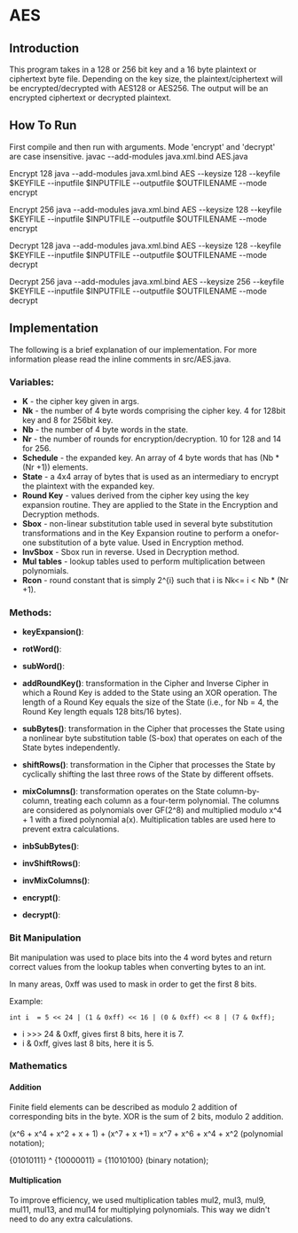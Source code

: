 # AES

## Introduction
This program takes in a 128 or 256 bit key and a 16 byte plaintext or ciphertext byte file. Depending on the key size, the plaintext/ciphertext will be encrypted/decrypted with AES128 or AES256. The output will be an encrypted ciphertext or decrypted plaintext.

## How To Run
First compile and then run with arguments. Mode 'encrypt' and 'decrypt' are case insensitive.
javac --add-modules java.xml.bind AES.java

Encrypt 128
java --add-modules java.xml.bind AES --keysize 128 --keyfile $KEYFILE --inputfile $INPUTFILE --outputfile $OUTFILENAME --mode encrypt

Encrypt 256
java --add-modules java.xml.bind AES --keysize 128 --keyfile $KEYFILE --inputfile $INPUTFILE --outputfile $OUTFILENAME --mode encrypt

Decrypt 128
java --add-modules java.xml.bind AES --keysize 128 --keyfile $KEYFILE --inputfile $INPUTFILE --outputfile $OUTFILENAME --mode decrypt

Decrypt 256
java --add-modules java.xml.bind AES --keysize 256 --keyfile $KEYFILE --inputfile $INPUTFILE --outputfile $OUTFILENAME --mode decrypt



## Implementation

The following is a brief explanation of our implementation. For more information please read the inline comments in src/AES.java.

### Variables:
- **K** - the cipher key given in args.
- **Nk** - the number of 4 byte words comprising the cipher key. 4 for 128bit key and 8 for 256bit key.
- **Nb** - the number of 4 byte words in the state.
- **Nr** - the number of rounds for encryption/decryption. 10 for 128 and 14 for 256.
- **Schedule** - the expanded key. An array of 4 byte words that has (Nb * (Nr +1)) elements.
- **State** - a 4x4 array of bytes that is used as an intermediary to encrypt the plaintext with the expanded key.
- **Round Key** - values derived from the cipher key using the key expansion routine. They are applied to the State in the Encryption and Decryption methods.
- **Sbox** - non-linear substitution table used in several byte substitution
transformations and in the Key Expansion routine to perform a onefor-one
substitution of a byte value. Used in Encryption method.
- **InvSbox** - Sbox run in reverse. Used in Decryption method.
- **Mul tables** - lookup tables used to perform multiplication between polynomials.
- **Rcon** - round constant that is simply 2^{i} such that i is Nk<= i < Nb * (Nr +1).



### Methods:
- **keyExpansion()**:
- **rotWord()**:
- **subWord()**:

- **addRoundKey()**: transformation in the Cipher and Inverse Cipher in which a Round Key is added to the State using an XOR operation. The length of a
Round Key equals the size of the State (i.e., for Nb = 4, the Round
Key length equals 128 bits/16 bytes).

- **subBytes()**: transformation in the Cipher that processes the State using a nonlinear byte substitution table (S-box) that operates on each of the
State bytes independently.

- **shiftRows()**: transformation in the Cipher that processes the State by cyclically shifting the last three rows of the State by different offsets.

- **mixColumns()**: transformation operates on the State column-by-column, treating each column as a four-term polynomial. The columns are considered as polynomials over GF(2^8) and multiplied modulo    x^4 + 1 with a fixed polynomial a(x). Multiplication tables are used here to prevent extra calculations.

- **inbSubBytes()**:
- **invShiftRows()**:
- **invMixColumns()**:


- **encrypt()**:
- **decrypt()**:



### Bit Manipulation
Bit manipulation was used to place bits into the 4 word bytes and return correct values from the lookup tables when converting bytes to an int.

In many areas, 0xff was used to mask in order to get the first 8 bits.

Example:
```
int i  = 5 << 24 | (1 & 0xff) << 16 | (0 & 0xff) << 8 | (7 & 0xff);
```
- i >>> 24 & 0xff, gives first 8 bits, here it is 7.
- i & 0xff, gives last 8 bits, here it is 5.


### Mathematics
#### Addition
Finite field elements can be described as modulo 2 addition of corresponding bits in the byte.
XOR is the sum of 2 bits, modulo 2 addition.

(x^6 + x^4 + x^2 + x + 1) + (x^7 + x +1) = x^7 + x^6 + x^4 + x^2 (polynomial notation);

{01010111} ^ {10000011} = {11010100} (binary notation);

#### Multiplication
To improve efficiency, we used multiplication tables mul2, mul3, mul9, mul11, mul13, and mul14 for multiplying polynomials. This way we didn't need to do any extra calculations.

